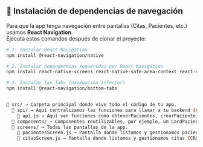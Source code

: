 ## 🚀 Instalación de dependencias de navegación

Para que la app tenga navegación entre pantallas (Citas, Pacientes, etc.) usamos **React Navigation**.  
Ejecuta estos comandos después de clonar el proyecto:

```bash
# 1. Instalar React Navigation
npm install @react-navigation/native

# 2. Instalar dependencias requeridas por React Navigation
npm install react-native-screens react-native-safe-area-context react-native-gesture-handler react-native-reanimated react-native-vector-icons react-native-get-random-values

# 3. Instalar las Tabs (navegación inferior)
npm install @react-navigation/bottom-tabs


📂 src/ → Carpeta principal donde vive todo el código de tu app.
  📂 api/ → Aquí centralizamos las funciones para llamar a tu backend (Axios, fetch, etc.).
    📄 api.js → Aquí van funciones como obtenerPacientes, crearPaciente, eliminarPaciente, etc.
  📂 components/ → Componentes reutilizables, por ejemplo, un CardPaciente, un FormularioCita, etc.
  📂 screens/ → Todas las pantallas de la app.
    📄 pacientesScreen.js → Pantalla donde listamos y gestionamos pacientes (CRUD).
    📄 citasScreen.js → Pantalla donde listamos y gestionamos citas (CRUD).
```
